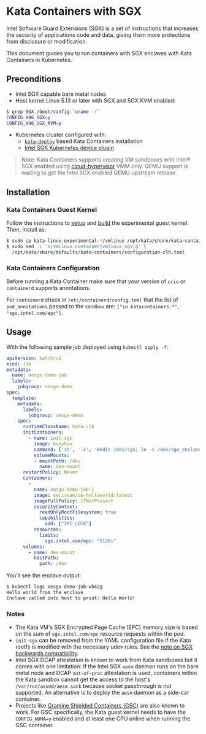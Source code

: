 # Kata Containers with SGX

Intel Software Guard Extensions (SGX) is a set of instructions that increases the security
of applications code and data, giving them more protections from disclosure or modification.

This document guides you to run containers with SGX enclaves with Kata Containers in Kubernetes.

## Preconditions

* Intel SGX capable bare metal nodes
* Host kernel Linux 5.13 or later with SGX and SGX KVM enabled:

```sh
$ grep SGX /boot/config-`uname -r`
CONFIG_X86_SGX=y
CONFIG_X86_SGX_KVM=y
```

* Kubernetes cluster configured with:
   * [`kata-deploy`](../../tools/packaging/kata-deploy) based Kata Containers installation
   * [Intel SGX Kubernetes device plugin](https://github.com/intel/intel-device-plugins-for-kubernetes/tree/main/cmd/sgx_plugin#deploying-with-pre-built-images)

> Note: Kata Containers supports creating VM sandboxes with Intel® SGX enabled
> using [cloud-hypervisor](https://github.com/cloud-hypervisor/cloud-hypervisor/) VMM only. QEMU support is waiting to get the
> Intel SGX enabled QEMU upstream release.

## Installation

### Kata Containers Guest Kernel

Follow the instructions to [setup](../../tools/packaging/kernel/README.md#setup-kernel-source-code) and [build](../../tools/packaging/kernel/README.md#build-the-kernel) the experimental guest kernel. Then, install as:

```sh
$ sudo cp kata-linux-experimental-*/vmlinux /opt/kata/share/kata-containers/vmlinux.sgx
$ sudo sed -i 's|vmlinux.container|vmlinux.sgx|g' \
  /opt/kata/share/defaults/kata-containers/configuration-clh.toml
```

### Kata Containers Configuration

Before running a Kata Container make sure that your version of `crio` or `containerd`
supports annotations.

For `containerd` check in `/etc/containerd/config.toml` that the list of `pod_annotations` passed
to the `sandbox` are: `["io.katacontainers.*", "sgx.intel.com/epc"]`.

## Usage

With the following sample job deployed using `kubectl apply -f`:

```yaml
apiVersion: batch/v1
kind: Job
metadata:
  name: oesgx-demo-job
  labels:
    jobgroup: oesgx-demo
spec:
  template:
    metadata:
      labels:
        jobgroup: oesgx-demo
    spec:
      runtimeClassName: kata-clh
      initContainers:
        - name: init-sgx
          image: busybox
          command: ['sh', '-c', 'mkdir /dev/sgx; ln -s /dev/sgx_enclave /dev/sgx/enclave; ln -s /dev/sgx_provision /dev/sgx/provision']
          volumeMounts:
          - mountPath: /dev
            name: dev-mount
      restartPolicy: Never
      containers:
        -
          name: eosgx-demo-job-1
          image: oeciteam/oe-helloworld:latest
          imagePullPolicy: IfNotPresent
          securityContext:
            readOnlyRootFilesystem: true
            capabilities:
              add: ["IPC_LOCK"]
          resources:
            limits:
              sgx.intel.com/epc: "512Ki"
      volumes:
        - name: dev-mount
          hostPath:
            path: /dev
```

You'll see the enclave output:

```sh
$ kubectl logs oesgx-demo-job-wh42g
Hello world from the enclave
Enclave called into host to print: Hello World!
```

### Notes

* The Kata VM's SGX Encrypted Page Cache (EPC) memory size is based on the sum of `sgx.intel.com/epc`
resource requests within the pod.
* `init-sgx` can be removed from the YAML configuration file if the Kata rootfs is modified with the
necessary udev rules.
   See the [note on SGX backwards compatibility](https://github.com/intel/intel-device-plugins-for-kubernetes/tree/main/cmd/sgx_plugin#backwards-compatibility-note).
* Intel SGX DCAP attestation is known to work from Kata sandboxes but it comes with one limitation: If
the Intel SGX `aesm` daemon runs on the bare metal node and DCAP `out-of-proc` attestation is used,
containers within the Kata sandbox cannot get the access to the host's `/var/run/aesmd/aesm.sock`
because socket passthrough is not supported. An alternative is to deploy the `aesm` daemon as a side-car
container.
* Projects like [Gramine Shielded Containers (GSC)](https://gramine-gsc.readthedocs.io/en/latest/) are
also known to work. For GSC specifically, the Kata guest kernel needs to have the `CONFIG_NUMA=y`
enabled and at least one CPU online when running the GSC container.
